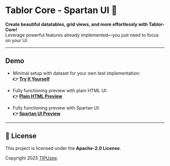 # Tablor Core - Spartan UI 🌟

**Create beautiful datatables, grid views, and more effortlessly with Tablor-Core!**  
Leverage powerful features already implemented—you just need to focus on your UI.

--- 

## Demo

- Minimal setup with dataset for your own test implementation:  
  **👉 [Try It Yourself](https://stackblitz.com/github/TIPUzee/tablor-core-demo/tree/base-workspace?ctl=1&embed=1&file=src%2Fapp%2Fapp.component.ts)**

- Fully functioning preview with plain HTML UI:  
  **👉 [Plain HTML Preview](https://stackblitz.com/github/TIPUzee/tablor-core-demo/tree/plain-html-showcase?ctl=1&embed=1&file=src%2Fapp%2Fapp.component.ts&view=preview)**

- Fully functioning preview with Spartan UI:  
  **👉 [Spartan UI Preview](https://stackblitz.com/github/TIPUzee/tablor-core-demo/tree/spartan-ui-showcase?ctl=1&embed=1&file=src%2Fapp%2Fapp.component.ts&view=preview)**

---

## 📄 License

This project is licensed under the **Apache-2.0 License**.

Copyright 2025 [TIPUzee](https://github.com/TIPUzee).
